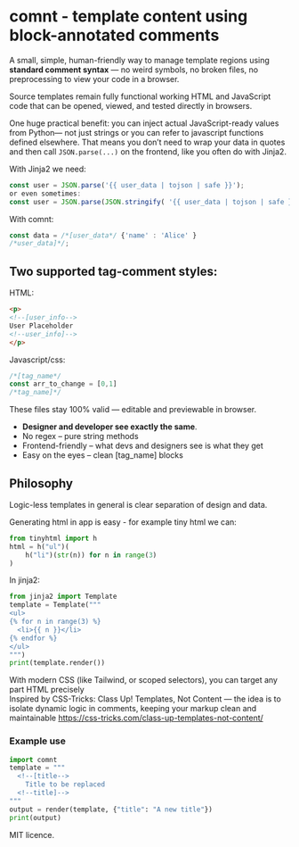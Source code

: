 # comnt - template content using block-annotated comments

A small, simple, human-friendly way to manage template regions using 
**standard comment syntax** — no weird symbols, no broken files, no preprocessing 
to view your code in a browser.

Source templates remain fully functional working HTML and JavaScript code that can be 
opened, viewed, and tested directly in browsers. 

One huge practical benefit: you can inject actual JavaScript-ready values from Python—
not just strings or you can refer to javascript functions defined elsewhere. 
That means you don’t need to wrap your data in quotes and then call 
`JSON.parse(...)` on the frontend, like you often do with Jinja2.

With Jinja2 we need:
```js
const user = JSON.parse('{{ user_data | tojson | safe }}');
or even sometimes:
const user = JSON.parse(JSON.stringify( '{{ user_data | tojson | safe }}'));
```
With comnt:
```js
const data = /*[user_data*/ {'name' : 'Alice' }
/*user_data]*/;
```

## Two supported tag-comment styles:
 HTML:
```html
<p>
<!--[user_info-->
User Placeholder
<!--user_info]-->
</p>
```
Javascript/css:
```javascript
/*[tag_name*/
const arr_to_change = [0,1]
/*tag_name]*/
```

These files stay 100% valid — editable and previewable in browser.

* **Designer and developer see exactly the same**.
* No regex – pure string methods
* Frontend-friendly – what devs and designers see is what they get
* Easy on the eyes – clean [tag_name] blocks


## Philosophy
Logic-less templates in general is clear separation of design and data.<br>

Generating html in app is easy - for example tiny html we can:
```py
from tinyhtml import h
html = h("ul")(
    h("li")(str(n)) for n in range(3)
)
```
In jinja2:
```py
from jinja2 import Template
template = Template("""
<ul>
{% for n in range(3) %}
  <li>{{ n }}</li>
{% endfor %}
</ul>
""")
print(template.render())
```
With modern CSS (like Tailwind, or scoped selectors), you can target any part HTML precisely<br>
Inspired by CSS-Tricks: Class Up! Templates, Not Content — the idea is to isolate dynamic logic in comments, keeping your markup clean and maintainable
https://css-tricks.com/class-up-templates-not-content/

### Example use
```py
import comnt
template = """
  <!--[title-->
    Title to be replaced
  <!--title]-->
"""
output = render(template, {"title": "A new title"})
print(output)
```

MIT licence.
